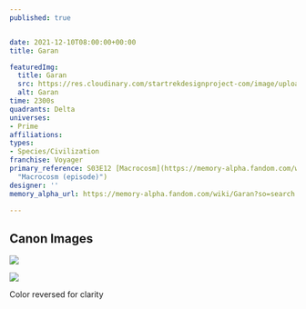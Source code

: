```yaml
---
published: true


date: 2021-12-10T08:00:00+00:00
title: Garan

featuredImg:
  title: Garan
  src: https://res.cloudinary.com/startrekdesignproject-com/image/upload/v1639178410/Garan.png
  alt: Garan
time: 2300s
quadrants: Delta
universes:
- Prime
affiliations:
types:
- Species/Civilization
franchise: Voyager
primary_reference: S03E12 [Macrocosm](https://memory-alpha.fandom.com/wiki/Macrocosm_(episode)
  "Macrocosm (episode)")
designer: ''
memory_alpha_url: https://memory-alpha.fandom.com/wiki/Garan?so=search

---
```

## Canon Images

![](https://res.cloudinary.com/startrekdesignproject-com/image/upload/v1639178410/Garan_VOY-Macrocosm-1.jpg)

![](https://res.cloudinary.com/startrekdesignproject-com/image/upload/v1639178410/Garan_logo_Macrocosm_6.jpg)

Color reversed for clarity